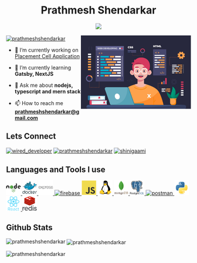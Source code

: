 
  <h1 align="center">Prathmesh Shendarkar</h1>

<p align="center">
  <a href="https://github.com/DenverCoder1/readme-typing-svg">
    <img src="https://readme-typing-svg.demolab.com?font=Inconsolata&weight=600&duration=2000&pause=500&color=000000&background=FFFFFF00&center=true&vCenter=true&random=false&width=435&lines=Hi+There%2C;I+am+a+Backend+Developer;Lets+connect+%26+contribute" /></a>
</p>

<img align='right' src='https://raw.githubusercontent.com/prathmeshshendarkar/prathmeshshendarkar/main/4884785.jpg' width='300'>

<p align="left"> <a href="https://www.linkedin.com/in/prathmeshshendarkar/" target="blank"><img src="https://img.shields.io/twitter/follow/prathmeshshendarkar?logo=twitter&style=for-the-badge" alt="prathmeshshendarkar" /></a> </p>

- 🔭 I’m currently working on [Placement Cell Application](https://github.com/prathmeshshendarkar/Placement-Cell)

- 🌱 I’m currently learning **Gatsby, NextJS**

- 💬 Ask me about **nodejs, typescript and mern stack**

- 📫 How to reach me **prathmeshshendarkar@gmail.com**

## Lets Connect
<p align="left">
<a href="https://twitter.com/wired_developer" target="blank"><img align="center" src="https://raw.githubusercontent.com/rahuldkjain/github-profile-readme-generator/master/src/images/icons/Social/twitter.svg" alt="wired_developer" height="30" width="40" /></a>
<a href="https://linkedin.com/in/prathmeshshendarkar" target="blank"><img align="center" src="https://raw.githubusercontent.com/rahuldkjain/github-profile-readme-generator/master/src/images/icons/Social/linked-in-alt.svg" alt="prathmeshshendarkar" height="30" width="40" /></a>
<a href="https://www.leetcode.com/shinigaami" target="blank"><img align="center" src="https://raw.githubusercontent.com/rahuldkjain/github-profile-readme-generator/master/src/images/icons/Social/leet-code.svg" alt="shinigaami" height="30" width="40" /></a>
</p>

## Languages and Tools I use
<p align="left"> <a href="https://nodejs.org" target="_blank" rel="noreferrer"> <img src="https://raw.githubusercontent.com/devicons/devicon/master/icons/nodejs/nodejs-original-wordmark.svg" alt="nodejs" width="40" height="40"/> </a> <a href="https://www.docker.com/" target="_blank" rel="noreferrer"> <img src="https://raw.githubusercontent.com/devicons/devicon/master/icons/docker/docker-original-wordmark.svg" alt="docker" width="40" height="40"/> </a> <a href="https://expressjs.com" target="_blank" rel="noreferrer"> <img src="https://raw.githubusercontent.com/devicons/devicon/master/icons/express/express-original-wordmark.svg" alt="express" width="40" height="40"/> </a> <a href="https://firebase.google.com/" target="_blank" rel="noreferrer"> <img src="https://www.vectorlogo.zone/logos/firebase/firebase-icon.svg" alt="firebase" width="40" height="40"/> </a> <a href="https://developer.mozilla.org/en-US/docs/Web/JavaScript" target="_blank" rel="noreferrer"> <img src="https://raw.githubusercontent.com/devicons/devicon/master/icons/javascript/javascript-original.svg" alt="javascript" width="40" height="40"/> </a> <a href="https://www.linux.org/" target="_blank" rel="noreferrer"> <img src="https://raw.githubusercontent.com/devicons/devicon/master/icons/linux/linux-original.svg" alt="linux" width="40" height="40"/> </a> <a href="https://www.mongodb.com/" target="_blank" rel="noreferrer"> <img src="https://raw.githubusercontent.com/devicons/devicon/master/icons/mongodb/mongodb-original-wordmark.svg" alt="mongodb" width="40" height="40"/> </a> <a href="https://www.postgresql.org" target="_blank" rel="noreferrer"> <img src="https://raw.githubusercontent.com/devicons/devicon/master/icons/postgresql/postgresql-original-wordmark.svg" alt="postgresql" width="40" height="40"/> </a> <a href="https://postman.com" target="_blank" rel="noreferrer"> <img src="https://www.vectorlogo.zone/logos/getpostman/getpostman-icon.svg" alt="postman" width="40" height="40"/> </a> <a href="https://www.python.org" target="_blank" rel="noreferrer"> <img src="https://raw.githubusercontent.com/devicons/devicon/master/icons/python/python-original.svg" alt="python" width="40" height="40"/> </a> <a href="https://reactjs.org/" target="_blank" rel="noreferrer"> <img src="https://raw.githubusercontent.com/devicons/devicon/master/icons/react/react-original-wordmark.svg" alt="react" width="40" height="40"/> </a> <a href="https://redis.io" target="_blank" rel="noreferrer"> <img src="https://raw.githubusercontent.com/devicons/devicon/master/icons/redis/redis-original-wordmark.svg" alt="redis" width="40" height="40"/> </a> </p>

## Github Stats
<p><img align="left" src="https://github-readme-stats.vercel.app/api/top-langs?username=prathmeshshendarkar&theme=onedark&show_icons=true&locale=en&layout=compact" alt="prathmeshshendarkar" /></p>

<p>&nbsp;<img align="center" src="https://github-readme-stats.vercel.app/api?username=prathmeshshendarkar&&theme=onedark&show_icons=true&locale=en" alt="prathmeshshendarkar" /></p>

<p><img align="center" src="https://github-readme-streak-stats.herokuapp.com/?user=prathmeshshendarkar&theme=onedark" alt="prathmeshshendarkar" /></p>
